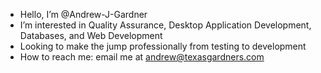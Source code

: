- Hello, I’m @Andrew-J-Gardner
- I’m interested in Quality Assurance, Desktop Application Development, Databases, and Web Development
- Looking to make the jump professionally from testing to development
- How to reach me: email me at andrew@texasgardners.com

<!---
Andrew-J-Gardner/Andrew-J-Gardner is a ✨ special ✨ repository because its `README.md` (this file) appears on your GitHub profile.
You can click the Preview link to take a look at your changes.
--->

